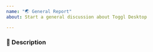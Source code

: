 ```yaml
---
name: "🌏 General Report"
about: Start a general discussion about Toggl Desktop

---
```

<!-- Before submitting a new issue, please make sure that the same issue has not been already created -->

### 🐞 Description
<!-- Short and concise description of what is in your thoughts -->

